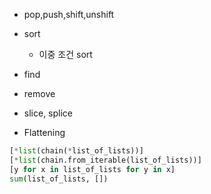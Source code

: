 - pop,push,shift,unshift
- sort
  - 이중 조건 sort
- find
- remove
- slice, splice

- Flattening
<!-- TODO -->

```python
[*list(chain(*list_of_lists))]
[*list(chain.from_iterable(list_of_lists))]
[y for x in list_of_lists for y in x]
sum(list_of_lists, [])
```
